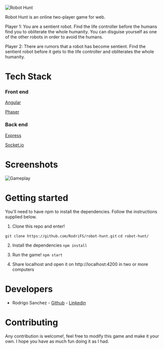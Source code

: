 ![Robot Hunt](https://i.imgur.com/NF0ymnF.png)

Robot Hunt is an online two-player game for web.

Player 1: You are a sentient robot. Find the life controller before the humans find you to obliterate the whole humanity. You can disguise yourself as one of the other robots in order to avoid the humans.

Player 2: There are rumors that a robot has become sentient. Find the sentient robot before it gets to the life controller  and obliterates the whole humanity.

# Tech Stack

### Front end
[Angular](https://angular.io/)

[Phaser](https://phaser.io/)

### Back end
[Express](https://expressjs.com/)

[Socket.io](https://socket.io/)

# Screenshots
![Gameplay](https://i.imgur.com/OYAdwwR.png)
# Getting started
You'll need to have npm to install the dependencies. Follow the instructions supplied below.

1. Clone this repo and enter!

`git clone https://github.com/RodriFS/robot-hunt.git`
`cd robot-hunt/`

2. Install the dependencies
`npm install`

3. Run the game!
`npm start`

4. Share localhost and open it on http://localhost:4200 in two or more computers

# Developers

- Rodrigo Sanchez - [Github](https://github.com/RodriFS/) - [Linkedin](https://www.linkedin.com/in/rodrigo-f-sanchez/)

# Contributing

Any contribution is welcome!, feel free to modify this game and make it your own. I hope you have as much fun doing it as I had.

